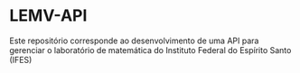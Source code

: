 # LEMV-API
Este repositório corresponde ao desenvolvimento de uma API para gerenciar o laboratório de matemática do Instituto Federal do Espírito Santo (IFES)
